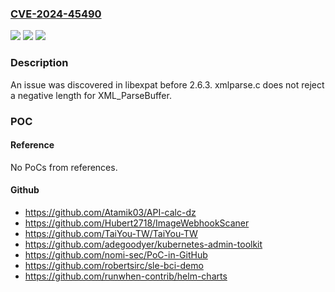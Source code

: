 ### [CVE-2024-45490](https://cve.mitre.org/cgi-bin/cvename.cgi?name=CVE-2024-45490)
![](https://img.shields.io/static/v1?label=Product&message=n%2Fa&color=blue)
![](https://img.shields.io/static/v1?label=Version&message=n%2Fa&color=blue)
![](https://img.shields.io/static/v1?label=Vulnerability&message=n%2Fa&color=brighgreen)

### Description

An issue was discovered in libexpat before 2.6.3. xmlparse.c does not reject a negative length for XML_ParseBuffer.

### POC

#### Reference
No PoCs from references.

#### Github
- https://github.com/Atamik03/API-calc-dz
- https://github.com/Hubert2718/ImageWebhookScaner
- https://github.com/TaiYou-TW/TaiYou-TW
- https://github.com/adegoodyer/kubernetes-admin-toolkit
- https://github.com/nomi-sec/PoC-in-GitHub
- https://github.com/robertsirc/sle-bci-demo
- https://github.com/runwhen-contrib/helm-charts

